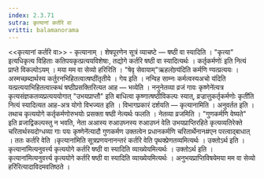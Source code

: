 ```yaml
---
index: 2.3.71
sutra: कृत्यानां कर्तरि वा
vritti: balamanorama
---
```


<<कृत्यानां कर्तरि वा>> - कृत्यानाम् । शेषपूरणेन सूत्रं व्याचष्टे — षष्ठी वा स्यादिति । "कृत्या" इत्यधिकृत्य विहिताः कतिपयकृत्प्रत्ययविशेषाः, तद्योगे कर्तरि षष्ठी वा स्यादित्यर्थः । कर्तृकर्मणोः॑ इति नित्यं प्राप्ते विकल्पोऽयम् । मया मम वा सेव्यो हरिरिति । "षेवृ सेवायाम्"ऋहलोण्र्य॑दिति कर्मणि ण्यत्प्रत्ययः । अस्मच्छब्दार्थस्य कर्तुरनभिहितत्वात्षष्ठींतृतीये । गेय इति । नन्विह साम्नः कर्मत्वस्यअचो य॑दिति यत्प्रत्ययाभिहितत्वात्कथं षष्ठीप्रसक्तिरित्यत आह — भव्येति । ननुनेतव्या व्रजं गावः कृष्णेने॑त्यत्र कृत्यसंज्ञकतव्यप्रत्यययोगात् "उभयप्राप्तौ" इति बाधित्वा कृष्णात्षष्ठीविकल्पः स्यात्, व्रज्रात्तुकर्तृकर्मणोः कृती॑ति नित्यं स्यादित्यत आह-अत्र योगो विभज्यत इति । विभागप्रकारं दर्शयति — कृत्यानामिति । अनुवर्तत इति । तथाच कृत्ययोगे कर्तृकर्मणोरुभयोः प्रसक्ता षष्ठी नेत्यर्थः फलति । नेतव्या व्रजमिति । "गुणकर्मणि वेष्यते" इति व्रजाद्विकल्पस्तु न भवति, नेता अआस्य रुआउघ्नस्य रुआउघ्नं वेति उभयप्राप्तिरहिते कृत्यव्यतिरेक्ते चरितार्थस्यदोग्धव्या गाः पयः कृष्णेने॑त्यादौ गुणकर्मण उक्तत्वेन प्रधानकर्मणि चरितार्थेनान#एन परत्वाद्बाधात् । ततः कर्तरि वेति ।कृत्याना॑मिति सूत्रप्रणयनानन्तरं कर्तरि वेति पृथक्प्रेणतव्यमित्यर्थः । उक्तोऽर्थ इति ।कृत्याना॑मित्यनुवर्त्त्य कृत्ययोगे कर्तरि षष्ठी वा स्यादिति व्याख्येयमित्यर्थः । उक्तोऽर्थ इति ।कृत्याना॑मित्यनुवर्त्त्य कृत्ययोगे कर्तरि षष्ठी वा स्यादिति व्याख्येयमित्यर्थः । अनुभयप्राप्तिविषयेमया मम वा सेव्यो हरि॑रित्यादाविदमवतिष्ठते । 